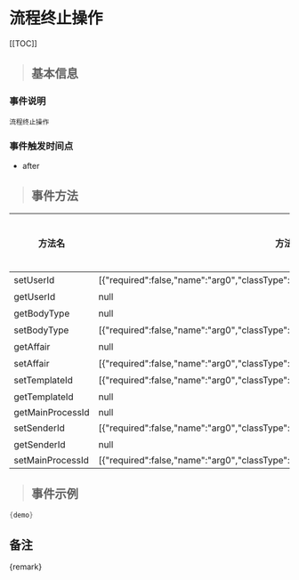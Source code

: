 # 流程终止操作

[[TOC]]

>## 基本信息

### 事件说明
```text
流程终止操作
```

### 事件触发时间点
- after

>## 事件方法

方法名 | 方法参数 | 方法返回值 | 版本 | 参数描述
 --- | --- | --- | --- | --- 
setUserId|[{"required":false,"name":"arg0","classType":"java.lang.Long"}]|void|设置处理人 ID
getUserId|null|java.lang.Long|获取处理人 ID
getBodyType|null|java.lang.String|获取正文类型
setBodyType|[{"required":false,"name":"arg0","classType":"java.lang.String"}]|void|设置正文类型
getAffair|null|com.seeyon.ctp.common.po.affair.CtpAffair|获取Affair对象
setAffair|[{"required":false,"name":"arg0","classType":"com.seeyon.ctp.common.po.affair.CtpAffair"}]|void|获取Affair对象
setTemplateId|[{"required":false,"name":"arg0","classType":"java.lang.Long"}]|void|设置模板 ID
getTemplateId|null|java.lang.Long|获取模板 ID
getMainProcessId|null|java.lang.Long|getMainProcessId
setSenderId|[{"required":false,"name":"arg0","classType":"java.lang.Long"}]|void|设置发送人ID
getSenderId|null|java.lang.Long|获取发送人ID
setMainProcessId|[{"required":false,"name":"arg0","classType":"java.lang.Long"}]|void|setMainProcessId


> ## 事件示例

```java
{demo}
```

## 备注
{remark}